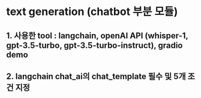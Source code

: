 # text generation (chatbot 부분 모듈)

## 1. 사용한 tool : langchain, openAI API (whisper-1, gpt-3.5-turbo, gpt-3.5-turbo-instruct), gradio demo

## 2. langchain chat_ai의 chat_template 필수 및 5개 조건 지정
